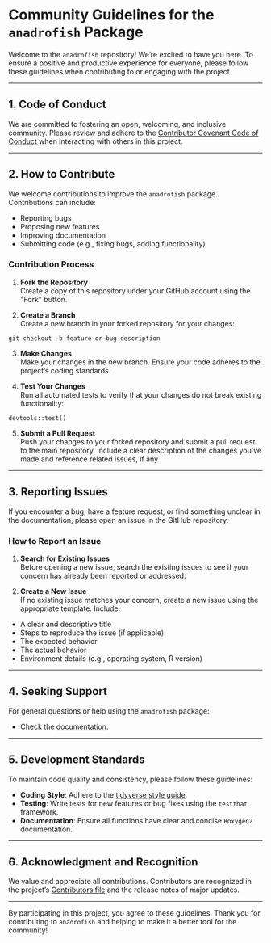 # Community Guidelines for the `anadrofish` Package

Welcome to the `anadrofish` repository! We’re excited to have you here. To ensure a positive and productive experience for everyone, please follow these guidelines when contributing to or engaging with the project.


---

## 1. **Code of Conduct**
We are committed to fostering an open, welcoming, and inclusive community. Please review and adhere to the [Contributor Covenant Code of Conduct](https://www.contributor-covenant.org/version/2/0/code_of_conduct/) when interacting with others in this project.

---

## 2. **How to Contribute**
We welcome contributions to improve the `anadrofish` package. Contributions can include:
- Reporting bugs
- Proposing new features
- Improving documentation
- Submitting code (e.g., fixing bugs, adding functionality)

### Contribution Process
1. **Fork the Repository**  
   Create a copy of this repository under your GitHub account using the "Fork" button.

2. **Create a Branch**  
   Create a new branch in your forked repository for your changes:

```git checkout -b feature-or-bug-description```

3. **Make Changes**  
Make your changes in the new branch. Ensure your code adheres to the project’s coding standards.

4. **Test Your Changes**  
Run all automated tests to verify that your changes do not break existing functionality:

```devtools::test()```

5. **Submit a Pull Request**  
Push your changes to your forked repository and submit a pull request to the main repository. Include a clear description of the changes you’ve made and reference related issues, if any.

---

## 3. **Reporting Issues**
If you encounter a bug, have a feature request, or find something unclear in the documentation, please open an issue in the GitHub repository.

### How to Report an Issue
1. **Search for Existing Issues**  
Before opening a new issue, search the existing issues to see if your concern has already been reported or addressed.

2. **Create a New Issue**  
If no existing issue matches your concern, create a new issue using the appropriate template. Include:
- A clear and descriptive title
- Steps to reproduce the issue (if applicable)
- The expected behavior
- The actual behavior
- Environment details (e.g., operating system, R version)

---

## 4. **Seeking Support**
For general questions or help using the `anadrofish` package:
- Check the [documentation](https://danstich.github.io/anadrofish).

---

## 5. **Development Standards**
To maintain code quality and consistency, please follow these guidelines:
- **Coding Style**: Adhere to the [tidyverse style guide](https://style.tidyverse.org/).
- **Testing**: Write tests for new features or bug fixes using the `testthat` framework.
- **Documentation**: Ensure all functions have clear and concise `Roxygen2` documentation.

---

## 6. **Acknowledgment and Recognition**
We value and appreciate all contributions. Contributors are recognized in the project’s [Contributors file](https://github.com/danStich/anadrofish/graphs/contributors) and the release notes of major updates.

---

By participating in this project, you agree to these guidelines. Thank you for contributing to `anadrofish` and helping to make it a better tool for the community!
